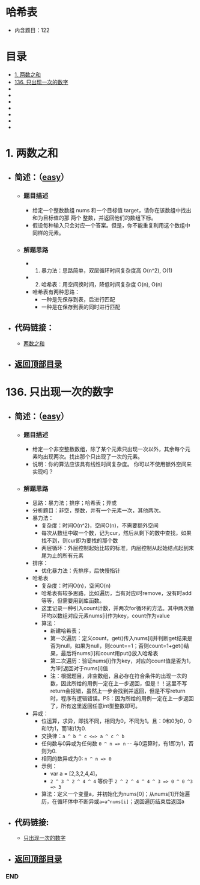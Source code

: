 # 哈希表
- 内含题目：122

# 目录
<!-- GFM-TOC -->
* [1. 两数之和](#1-两数之和)
* [136. 只出现一次的数字](#136-只出现一次的数字)
* []()
* []()
* []()
* []()
* []()
* []()
* []()
<!-- GFM-TOC -->



# 1. 两数之和
- ## 简述：（[easy](https://github.com/anliux/PracticePool/blob/master/LeetCode/docs/easy.md)）
  - ### 题目描述
    - 给定一个整数数组 nums 和一个目标值 target，请你在该数组中找出和为目标值的那 两个 整数，并返回他们的数组下标。
    - 假设每种输入只会对应一个答案。但是，你不能重复利用这个数组中同样的元素。
  - ### 解题思路
    - 1. 暴力法：思路简单，双层循环时间复杂度高 O(n^2), O(1)
    - 2. 哈希表：用空间换时间，降低时间复杂度 O(n), O(n)
    - 哈希表有两种思路：
      - 一种是先保存到表，后进行匹配
      - 一种是在保存到表的同时进行匹配
- ## 代码链接：
  - [两数之和](https://github.com/anliux/PracticePool/blob/master/LeetCode/src/0001-two-sum.java)
  
<!-- GFM-TOC -->
* ## [返回顶部目录](#目录)
<!-- GFM-TOC -->



# 136. 只出现一次的数字
- ## 简述：（[easy](https://github.com/anliux/PracticePool/blob/master/LeetCode/docs/easy.md)）
  - ### 题目描述
    - 给定一个非空整数数组，除了某个元素只出现一次以外，其余每个元素均出现两次。找出那个只出现了一次的元素。
    - 说明：你的算法应该具有线性时间复杂度。 你可以不使用额外空间来实现吗？
  - ### 解题思路
    - 思路：暴力法；排序；哈希表；异或
    - 分析题目：非空，整数，并有一个元素一次，其他两次。
    - 暴力法：
      - 复杂度：时间O(n^2)，空间O(n)，不需要额外空间
      - 每次从数组中取一个数，记为cur，然后从剩下的数中查找，如果找不到，则cur即为要找的那个数
      - 两层循环：外层控制起始比较的标准，内层控制从起始结点起到末尾为止的所有元素
    - 排序：
      - 优化暴力法：先排序，后快慢指针
    - 哈希表
      - 复杂度：时间O(n)，空间O(n)
      - 哈希表有较多思路，比如遍历，当有对应i时remove，没有时add等等，但需要用到库函数。
      - 这里记录一种引入count计数，并两次for循环的方法。其中两次循环均以数组对应元素nums[i]作为key，count作为value
      - 算法：
        - 新建哈希表；
        - 第一次遍历：定义count，get()传入nums[i]并判断get结果是否为null，如果为null，则count==1；否则count=1+get()结果，最后将nums[i]和count用put()放入哈希表
        - 第二次遍历：验证nums[i]作为key，对应的count值是否为1，为1时返回对于nums[i]值
        - 注：根据题目，非空数组，且必存在符合条件的出现一次的数，因此所给的用例一定在上一步返回，但是！！这里不写return会报错，虽然上一步会找到并返回，但是不写return时，程序有逻辑错误。PS：因为所给的用例一定在上一步返回了，所有这里返回任意int型整数即可。
    - 异或： 
      - 位运算，求异，即找不同，相同为0，不同为1。且：0和0为0，0和1为1，而1和1为0.
      - 交换律：`a ^ b ^ c <=> a ^ c ^ b`
      - 任何数与0异或为任何数 `0 ^ n => n` -- 与0运算时，有1即为1，否则为0.
      - 相同的数异或为0: `n ^ n => 0`
      - 示例：
        - var a = [2,3,2,4,4]，
        - `2 ^ 3 ^ 2 ^ 4 ^ 4` 等价于 `2 ^ 2 ^ 4 ^ 4 ^ 3 => 0 ^ 0 ^3 => 3`
      - 算法：定义一个变量a，并初始化为nums[0]；从nums[1]开始遍历，在循环体中不断异或`a=a^nums[i]`；返回遍历结束后返回a

- ## 代码链接:
  - [只出现一次的数字](https://github.com/anliux/PracticePool/blob/master/LeetCode/src/0136-single-number.java)
  
<!-- GFM-TOC -->
* ## [返回顶部目录](#目录)
<!-- GFM-TOC -->



### END
